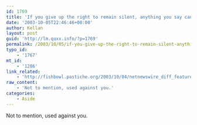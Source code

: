 ```yaml
---
id: 1769
title: 'If you give up the right to remain silent, anything you say can and will be perserved for all eternity.'
date: '2003-10-05T22:46:46+00:00'
author: Kellan
layout: post
guid: 'http://lm.quxx.info/?p=1769'
permalink: /2003/10/05/if-you-give-up-the-right-to-remain-silent-anything-you-say-can-and-will-be-perserved-for-all-eternity/
typo_id:
    - '1767'
mt_id:
    - '1286'
link_related:
    - 'http://fishbowl.pastiche.org/2003/10/04/netnewswire_diff_feature'
raw_content:
    - 'Not to mention, used against you.'
categories:
    - Aside
---
```


Not to mention, used against you.